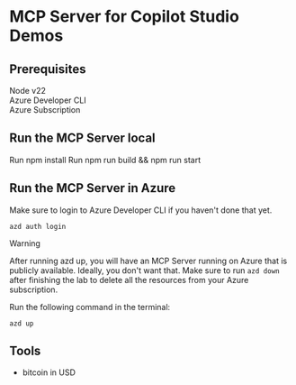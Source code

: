 # MCP Server for Copilot Studio Demos

## Prerequisites
Node v22  
Azure Developer CLI  
Azure Subscription  

## Run the MCP Server local
Run npm install
Run npm run build && npm run start

## Run the MCP Server in Azure
Make sure to login to Azure Developer CLI if you haven't done that yet.

```
azd auth login
```

> [!WARNING]  
> After running azd up, you will have an MCP Server running on Azure that is publicly available.
> Ideally, you don't want that.
> Make sure to run ```azd down``` after finishing the lab to delete all the resources from your Azure subscription.

Run the following command in the terminal:
```
azd up
```

## Tools 
- bitcoin in USD
